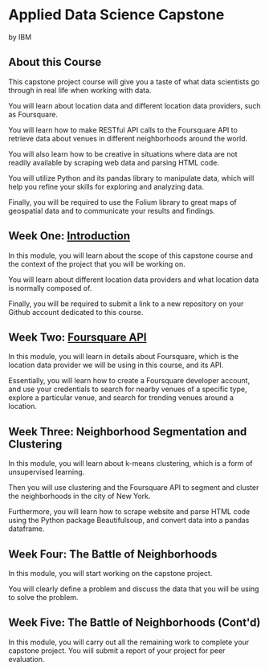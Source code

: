 # Applied Data Science Capstone
by IBM

## About this Course
This capstone project course will give you a taste of what data scientists go through in real life when working with data. 

You will learn about location data and different location data providers, such as Foursquare. 

You will learn how to make RESTful API calls to the Foursquare API to retrieve data about venues in different neighborhoods around the world. 

You will also learn how to be creative in situations where data are not readily available by scraping web data and parsing HTML code. 

You will utilize Python and its pandas library to manipulate data, which will help you refine your skills for exploring and analyzing data. 

Finally, you will be required to use the Folium library to great maps of geospatial data and to communicate your results and findings.

## Week One: [Introduction](./Week_One)
In this module, you will learn about the scope of this capstone course and the context of the project that you will be working on. 

You will learn about different location data providers and what location data is normally composed of. 

Finally, you will be required to submit a link to a new repository on your Github account dedicated to this course.

## Week Two: [Foursquare API](./Week_Two)
In this module, you will learn in details about Foursquare, which is the location data provider we will be using in this course, and its API.

Essentially, you will learn how to create a Foursquare developer account, and use your credentials to search for nearby venues of a specific type, explore a particular venue, and search for trending venues around a location.

## Week Three: Neighborhood Segmentation and Clustering
In this module, you will learn about k-means clustering, which is a form of unsupervised learning. 

Then you will use clustering and the Foursquare API to segment and cluster the neighborhoods in the city of New York. 

Furthermore, you will learn how to scrape website and parse HTML code using the Python package Beautifulsoup, and convert data into a pandas dataframe.


## Week Four: The Battle of Neighborhoods
In this module, you will start working on the capstone project. 

You will clearly define a problem and discuss the data that you will be using to solve the problem.

## Week Five: The Battle of Neighborhoods (Cont'd)
In this module, you will carry out all the remaining work to complete your capstone project. You will submit a report of your project for peer evaluation.
